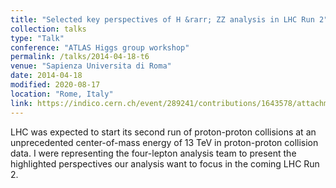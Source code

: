 ```yaml
---
title: "Selected key perspectives of H &rarr; ZZ analysis in LHC Run 2"
collection: talks
type: "Talk"
conference: "ATLAS Higgs group workshop"
permalink: /talks/2014-04-18-t6
venue: "Sapienza Universita di Roma"
date: 2014-04-18
modified: 2020-08-17
location: "Rome, Italy"
link: https://indico.cern.ch/event/289241/contributions/1643578/attachments/540089/744431/HiggsWorkshop_Rome_20140418_v2.pdf
---
```


<!-- [Link to the talk](https://indico.cern.ch/event/289241/contributions/1643578/attachments/540089/744431/HiggsWorkshop_Rome_20140418_v2.pdf) -->

LHC was expected to start its second run of proton-proton collisions at an unprecedented center-of-mass energy of 13 TeV in proton-proton collision data. I were representing the four-lepton analysis team to present the highlighted perspectives our analysis want to focus in the coming LHC Run 2. 
